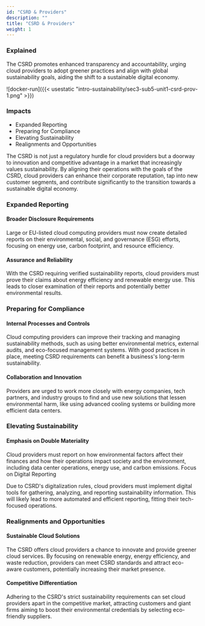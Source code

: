 ```yaml
---
id: "CSRD & Providers"
description: ""
title: "CSRD & Providers"
weight: 1
---
```


### Explained

The CSRD promotes enhanced transparency and accountability, urging cloud providers to adopt greener practices and align with global sustainability goals, aiding the shift to a sustainable digital economy.

![docker-run]({{< usestatic "intro-sustainability/sec3-sub5-unit1-csrd-prov-1.png" >}})

### Impacts

- Expanded Reporting
- Preparing for Compliance
- Elevating Sustainability
- Realignments and Opportunities

The CSRD is not just a regulatory hurdle for cloud providers but a doorway to innovation and competitive advantage in a market that increasingly values sustainability. By aligning their operations with the goals of the CSRD, cloud providers can enhance their corporate reputation, tap into new customer segments, and contribute significantly to the transition towards a sustainable digital economy.
### Expanded Reporting
#### Broader Disclosure Requirements

Large or EU-listed cloud computing providers must now create detailed reports on their environmental, social, and governance (ESG) efforts, focusing on energy use, carbon footprint, and resource efficiency.
#### Assurance and Reliability

With the CSRD requiring verified sustainability reports, cloud providers must prove their claims about energy efficiency and renewable energy use. This leads to closer examination of their reports and potentially better environmental results.
### Preparing for Compliance
#### Internal Processes and Controls

Cloud computing providers can improve their tracking and managing sustainability methods, such as using better environmental metrics, external audits, and eco-focused management systems. With good practices in place, meeting CSRD requirements can benefit a business's long-term sustainability.
#### Collaboration and Innovation

Providers are urged to work more closely with energy companies, tech partners, and industry groups to find and use new solutions that lessen environmental harm, like using advanced cooling systems or building more efficient data centers.
### Elevating Sustainability
#### Emphasis on Double Materiality

Cloud providers must report on how environmental factors affect their finances and how their operations impact society and the environment, including data center operations, energy use, and carbon emissions.
Focus on Digital Reporting

Due to CSRD's digitalization rules, cloud providers must implement digital tools for gathering, analyzing, and reporting sustainability information. This will likely lead to more automated and efficient reporting, fitting their tech-focused operations.
### Realignments and Opportunities
#### Sustainable Cloud Solutions

The CSRD offers cloud providers a chance to innovate and provide greener cloud services. By focusing on renewable energy, energy efficiency, and waste reduction, providers can meet CSRD standards and attract eco-aware customers, potentially increasing their market presence.
#### Competitive Differentiation

Adhering to the CSRD's strict sustainability requirements can set cloud providers apart in the competitive market, attracting customers and giant firms aiming to boost their environmental credentials by selecting eco-friendly suppliers.